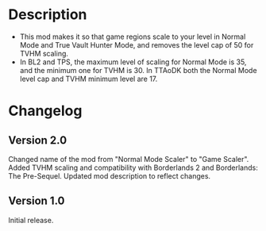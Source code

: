 # Description
* This mod makes it so that game regions scale to your level in Normal Mode and True Vault Hunter Mode, and removes the level cap of 50 for TVHM scaling.
* In BL2 and TPS, the maximum level of scaling for Normal Mode is 35, and the minimum one for TVHM is 30. In TTAoDK both the Normal Mode level cap and TVHM minimum level are 17.

# Changelog
## Version 2.0
Changed name of the mod from "Normal Mode Scaler" to "Game Scaler". Added TVHM scaling and compatibility with Borderlands 2 and Borderlands: The Pre-Sequel. Updated mod description to reflect changes.
## Version 1.0
Initial release.
